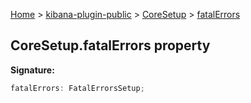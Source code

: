 [Home](./index) &gt; [kibana-plugin-public](./kibana-plugin-public.md) &gt; [CoreSetup](./kibana-plugin-public.coresetup.md) &gt; [fatalErrors](./kibana-plugin-public.coresetup.fatalerrors.md)

## CoreSetup.fatalErrors property

<b>Signature:</b>

```typescript
fatalErrors: FatalErrorsSetup;
```
